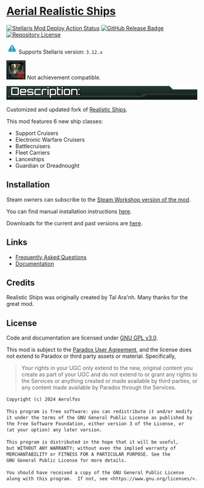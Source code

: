 # [Aerial Realistic Ships](https://steamcommunity.com/sharedfiles/filedetails/?id=2815979895)

[![Stellaris Mod Deploy Action Status](https://github.com/aerolfos/aerial_realistic_ships/actions/workflows/deployStellarisMod.yml/badge.svg)](https://github.com/aerolfos/aerial_realistic_ships/actions/workflows/deployStellarisMod.yml)
[![GitHub Release Badge](https://img.shields.io/github/v/release/aerolfos/aerial_realistic_ships?logo=github&style=flat)](https://github.com/Aerolfos/aerial_realistic_ships/releases/latest)
[![Repository License](https://img.shields.io/github/license/aerolfos/aerial_realistic_ships?style=flat&color=brightgreen)](LICENSE)
<!---[![Discord](https://img.shields.io/discord/739835273969664050?style=flat&label=Discord&logo=discord&logoColor=white&color=7289DA)](https://discord.com/invite/xUrG9wh)--->

![Blue Triangle](https://raw.githubusercontent.com/Aerolfos/stellaris_mod_deploy_action/main/assets/blue_caution_triangle.png) Supports Stellaris version: `3.12.x`

![No Achievement Icon](https://raw.githubusercontent.com/Aerolfos/stellaris_mod_deploy_action/main/assets/not_victorious_small.png) Not achievement compatible.

![Description:](https://raw.githubusercontent.com/Aerolfos/stellaris_mod_deploy_action/main/assets/header_description_1.png)

Customized and updated fork of [Realistic Ships](https://steamcommunity.com/sharedfiles/filedetails/?id=725596168).

This mod features 6 new ship classes:

- Support Cruisers
- Electronic Warfare Cruisers
- Battlecruisers
- Fleet Carriers
- Lanceships
- Guardian or Dreadnought


## Installation
Steam owners can subscribe to the [Steam Workshop version of the mod](https://steamcommunity.com/sharedfiles/filedetails/?id=2815979895).

You can find manual installation instructions [here](https://github.com/Aerolfos/stellaris_mod_deploy_action/wiki/Mod-Installation).

Downloads for the current and past versions are [here](https://github.com/Aerolfos/aerial_realistic_ships/releases).

## Links
- [Frequently Asked Questions](https://github.com/Aerolfos/aerial_realistic_ships/wiki/Frequently-Asked-Questions)
- [Documentation](https://github.com/Aerolfos/aerial_realistic_ships/wiki/home)
<!---[Latest release](https://github.com/Aerolfos/aerial_realistic_ships/releases/latest)--->

## Credits
Realistic Ships was originally created by Tal Ara'nh. Many thanks for the great mod.

## License
Code and documentation are licensed under [GNU GPL v3.0](LICENSE). 

This mod is subject to the [Paradox User Agreement](https://legal.paradoxplaza.com/eula), and the license does not extend to Paradox or third party assets or material. Specifically,

> Your rights in your UGC only extend to the new, original content you create as part of your UGC and do not extend to or grant any rights to the Services or anything created or made available by third parties, or any content made available by Paradox through the Services.

    Copyright (c) 2024 Aerolfos

    This program is free software: you can redistribute it and/or modify
    it under the terms of the GNU General Public License as published by
    the Free Software Foundation, either version 3 of the License, or
    (at your option) any later version.

    This program is distributed in the hope that it will be useful,
    but WITHOUT ANY WARRANTY; without even the implied warranty of
    MERCHANTABILITY or FITNESS FOR A PARTICULAR PURPOSE. See the
    GNU General Public License for more details.

    You should have received a copy of the GNU General Public License
    along with this program.  If not, see <https://www.gnu.org/licenses/>.
